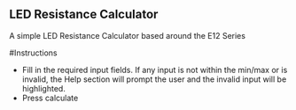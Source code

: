 ## LED Resistance Calculator

A simple LED Resistance Calculator based around the E12 Series

#Instructions

- Fill in the required input fields. If any input is not within the min/max or is invalid, the Help section will prompt the user and the invalid input will be highlighted.
- Press calculate
